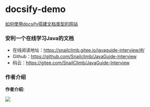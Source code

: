 # docsify-demo

[如何使用docsify搭建文档类型的网站](./docs/how-to-use-docsify.md)

### 安利一个在线学习Java的文档

- 在线阅读地址：https://snailclimb.gitee.io/javaguide-interview/#/
- Github：https://github.com/Snailclimb/JavaGuide-Interview
- 码云：https://gitee.com/SnailClimb/JavaGuide-Interview

### 作者介绍

**作者介绍:** 

![](https://imgkr.cn-bj.ufileos.com/66f3a716-b3cc-469b-9b61-8be00244305c.png)